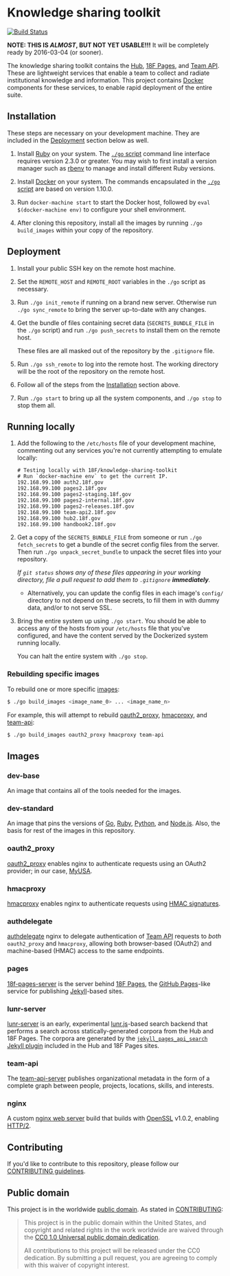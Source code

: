 # Knowledge sharing toolkit

[![Build Status](https://travis-ci.org/18F/knowledge-sharing-toolkit.svg?branch=master)](https://travis-ci.org/18F/knowledge-sharing-toolkit)

**NOTE: THIS IS _ALMOST_, BUT NOT YET USABLE!!!** It will be completely ready
by 2016-03-04 (or sooner).

The knowledge sharing toolkit contains the [Hub](https://github.com/18F/hub/),
[18F Pages](https://github.com/18F/pages-server), and [Team
API](https://github.com/18F/team-api-server/). These are lightweight services
that enable a team to collect and radiate institutional knowledge and
information. This project contains [Docker](https://www.docker.com/)
components for these services, to enable rapid deployment of the entire suite.

## Installation

These steps are necessary on your development machine. They are included in
the [Deployment](#deployment) section below as well.

1. Install [Ruby](https://ruby-lang.org/) on your system. The [`./go`
   script](./go) command line interface requires version 2.3.0 or greater. You
   may wish to first install a version manager such as
   [rbenv](https://github.com/rbenv/rbenv) to manage and install different
   Ruby versions.

1. Install [Docker](https://www.docker.com/) on your system. The commands
   encapsulated in the [`./go` script](./go) are based on version 1.10.0.

1. Run `docker-machine start` to start the Docker host, followed by
   `eval $(docker-machine env)` to configure your shell environment.

1. After cloning this repository, install all the images by running `./go
   build_images` within your copy of the repository.

## Deployment

1. Install your public SSH key on the remote host machine.

1. Set the `REMOTE_HOST` and `REMOTE_ROOT` variables in the `./go` script as
   necessary.

1. Run `./go init_remote` if running on a brand new server. Otherwise run
   `./go sync_remote` to bring the server up-to-date with any changes.

1. Get the bundle of files containing secret data (`SECRETS_BUNDLE_FILE` in
   the `./go` script) and run `./go push_secrets` to install them on the
   remote host.

   These files are all masked out of the repository by the `.gitignore` file.

1. Run `./go ssh_remote` to log into the remote host. The working directory
   will be the root of the repository on the remote host.

1. Follow all of the steps from the [Installation](#installation) section
   above.

1. Run `./go start` to bring up all the system components, and `./go stop` to
   stop them all.

## Running locally

1. Add the following to the `/etc/hosts` file of your development machine,
   commenting out any services you're not currently attempting to emulate
   locally:
   ```
   # Testing locally with 18F/knowledge-sharing-toolkit
   # Run `docker-machine env` to get the current IP.
   192.168.99.100 auth2.18f.gov
   192.168.99.100 pages2.18f.gov
   192.168.99.100 pages2-staging.18f.gov
   192.168.99.100 pages2-internal.18f.gov
   192.168.99.100 pages2-releases.18f.gov
   192.168.99.100 team-api2.18f.gov
   192.168.99.100 hub2.18f.gov
   192.168.99.100 handbook2.18f.gov
   ```

1. Get a copy of the `SECRETS_BUNDLE_FILE` from someone or run `./go
   fetch_secrets` to get a bundle of the secret config files from the server.
   Then run `./go unpack_secret_bundle` to unpack the secret files into your
   repository.
   
   _If `git status` shows any of these files appearing in your working
   directory, file a pull request to add them to `.gitignore`
   **immediately**._

   - Alternatively, you can update the config files in each image's `config/`
     directory to not depend on these secrets, to fill them in with dummy
     data, and/or to not serve SSL.

1. Bring the entire system up using `./go start`. You should be able to access
   any of the hosts from your `/etc/hosts` file that you've configured, and
   have the content served by the Dockerized system running locally.
   
   You can halt the entire system with `./go stop`.

### Rebuilding specific images

To rebuild one or more specific [images](#images):

```sh
$ ./go build_images <image_name_0> ... <image_name_n>
```

For example, this will attempt to rebuild [oauth2_proxy](#oauth2_proxy),
[hmacproxy](#hmacproxy), and [team-api](#team-api):

```sh
$ ./go build_images oauth2_proxy hmacproxy team-api
```

## Images

### dev-base

An image that contains all of the tools needed for the images.

### dev-standard

An image that pins the versions of [Go](https://golang.org/),
[Ruby](https://ruby-lang.org/), [Python](https://www.python.org/), and
[Node.js](https://nodejs.org/). Also, the basis for rest of the images in this
repository.

### oauth2_proxy

[oauth2_proxy](https://github.com/bitly/oauth2_proxy) enables nginx to
authenticate requests using an OAuth2 provider; in our case,
[MyUSA](https://staging.my.usa.gov/).

### hmacproxy

[hmacproxy](https://github.com/18F/hmacproxy) enables nginx to authenticate
requests using
[HMAC signatures](https://en.wikipedia.org/wiki/Hash-based_message_authentication_code).

### authdelegate

[authdelegate](https://github.com/18F/authdelegate) nginx to delegate
authentication of [Team API](https://team-api.18f.gov/) requests to _both_
`oauth2_proxy` and `hmacproxy`, allowing both browser-based (OAuth2) and
machine-based (HMAC) access to the same endpoints.

### pages

[18f-pages-server](https://github.com/18F/pages-server) is the server behind
[18F Pages](https://pages.18f.gov/), the [GitHub
Pages](https://pages.github.com/)-like service for publishing
[Jekyll](https://jekyllrb.com/)-based sites.

### lunr-server

[lunr-server](https://github.com/18F/lunr-server) is an early, experimental
[lunr.js](http://lunrjs.com/)-based search backend that performs a search
across statically-generated corpora from the Hub and 18F Pages. The corpora
are generated by the [`jekyll_pages_api_search` Jekyll
plugin](https://github.com/18F/jekyll_pages_api_search/) included in the Hub
and 18F Pages sites.

### team-api

The [team-api-server](https://github.com/18F/team-api-server) publishes
organizational metadata in the form of a complete graph between people,
projects, locations, skills, and interests.

### nginx

A custom [nginx web server](http://nginx.org/) build that builds with
[OpenSSL](https://www.openssl.org/) v1.0.2, enabling
[HTTP/2](http://nginx.org/en/docs/http/ngx_http_v2_module.html).

## Contributing

If you'd like to contribute to this repository, please follow our
[CONTRIBUTING guidelines](./CONTRIBUTING.md).

## Public domain

This project is in the worldwide [public domain](LICENSE.md). As stated in
[CONTRIBUTING](CONTRIBUTING.md):

> This project is in the public domain within the United States, and copyright
> and related rights in the work worldwide are waived through the
> [CC0 1.0 Universal public domain dedication](https://creativecommons.org/publicdomain/zero/1.0/).
>
> All contributions to this project will be released under the CC0 dedication.
> By submitting a pull request, you are agreeing to comply with this waiver of
> copyright interest.
